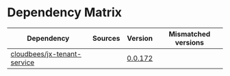 # Dependency Matrix

Dependency | Sources | Version | Mismatched versions
---------- | ------- | ------- | -------------------
[cloudbees/jx-tenant-service](https://github.com/cloudbees/jx-tenant-service) |  | [0.0.172](https://github.com/cloudbees/jx-tenant-service/releases/tag/v0.0.172) | 
